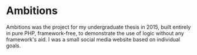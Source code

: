 # Ambitions
Ambitions was the project for my undergraduate thesis in 2015, built entirely in pure PHP, framework-free, to demonstrate the use of logic without any framework's aid. I was a small social media website based on individual goals.
